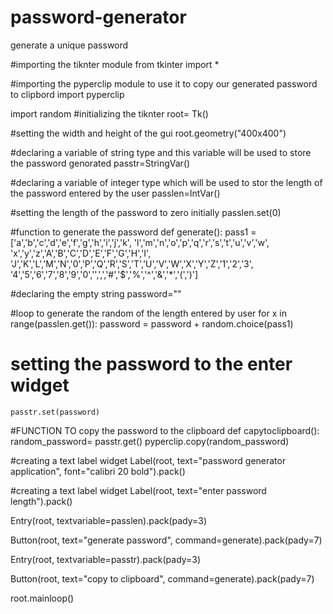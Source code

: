 # password-generator
generate a unique password

#importing the tiknter module
from tkinter import *

#importing the pyperclip module to use it to copy our generated password to clipbord
import pyperclip

import random
#initializing the tiknter
root= Tk()

#setting the width and height of the gui
root.geometry("400x400")

#declaring a variable of string type and this variable will be used to store the password genorated
passtr=StringVar()

#declaring a variable of integer type which will be used to stor the length of the password entered by the user
passlen=IntVar()

#setting the length of the password to zero initially
passlen.set(0)

#function to generate the password
def generate():
    pass1 = ['a','b','c','d','e','f','g','h','i','j','k',
            'l','m','n','o','p','q','r','s','t','u','v','w',
            'x','y','z','A','B','C','D','E','F','G','H','I', 
            'J','K','L','M','N','0','P','Q','R','S','T','U','V','W','X','Y','Z','1','2','3',
            '4','5','6','7','8','9','0','',',','#','$','%','^','&','*','(',')']

#declaring the empty string
    password=""

#loop to generate the random of the length entered by user
    for x in range(passlen.get()):
        password = password + random.choice(pass1)

# setting the password to the enter widget
    passtr.set(password)

#FUNCTION TO copy the password to the clipboard
def capytoclipboard():
    random_password= passtr.get()
    pyperclip.copy(random_password)

#creating a text label widget
Label(root, text="password generator application", font="calibri 20 bold").pack()

#creating a text label widget
Label(root, text="enter password length").pack()

Entry(root, textvariable=passlen).pack(pady=3)

Button(root, text="generate password", command=generate).pack(pady=7)

Entry(root, textvariable=passtr).pack(pady=3)

Button(root, text="copy to clipboard", command=generate).pack(pady=7)

root.mainloop()
